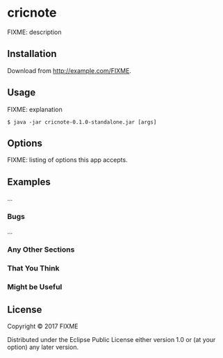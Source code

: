 # cricnote

FIXME: description

## Installation

Download from http://example.com/FIXME.

## Usage

FIXME: explanation

    $ java -jar cricnote-0.1.0-standalone.jar [args]

## Options

FIXME: listing of options this app accepts.

## Examples

...

### Bugs

...

### Any Other Sections
### That You Think
### Might be Useful

## License

Copyright © 2017 FIXME

Distributed under the Eclipse Public License either version 1.0 or (at
your option) any later version.
